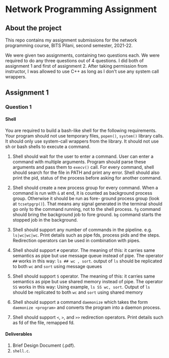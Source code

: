 # Network Programming Assignment

## About the project
This repo contains my assignment submissions for the network programming course, BITS Pilani, second semester, 2021-22.

We were given two assignments, containing two questions each. We were required to do any three questions out of 4 questions. I did both of assignment 1 and first of assignment 2.
After taking permission from instructor, I was allowed to use C++ as long as I don't use any system call wrappers.

## Assignment 1
### Question 1
#### Shell

You are required to build a bash-like shell for the following requirements. Your program
should not use temporary files, `popen()`, `system()` library calls. It should only use system-call wrappers
from the library. It should not use sh or bash shells to execute a command.

1. Shell should wait for the user to enter a command. User can enter a command with multiple
arguments. Program should parse these arguments and pass them to `execv()` call. For every
command, shell should search for the file in PATH and print any error. Shell should also print
the pid, status of the process before asking for another command.

2. Shell should create a new process group for every command. When a command is run with
`&` at end, it is counted as background process group. Otherwise it should be run as fore-
ground process group (look at `tcsetpgrp()`). That means any signal generated in the terminal
should go only to the command running, not to the shell process. `fg` command should bring
the background job to fore ground. `bg` command starts the stopped job in the background.

3. Shell should support any number of commands in the pipeline. e.g. `ls|wc|wc|wc`. Print
details such as pipe fds, process pids and the steps. Redirection operators can be used in
combination with pipes.

4. Shell should support `#` operator. The meaning of this: it carries same semantics as pipe but
use message queue instead of pipe. The operator `##` works in this way: `ls ## wc , sort`.
output of `ls` should be replicated to both `wc` and `sort` using message queues

5. Shell should support `S` operator. The meaning of this: it carries same semantics as pipe but
use shared memory instead of pipe. The operator `SS` works in this way: Using example, `ls
SS wc, sort`. Output of `ls` should be replicated to both `wc` and `sort` using shared memory

6. Shell should support a command `daemonize` which takes the form `daemonize <program>`
and converts the program into a daemon process.

7. Shell should support `<`, `>`, and `>>` redirection operators. Print details such as fd of the file,
remapped fd.

#### Deliverables
1. Brief Design Document (.pdf).
2. `shell.c`.
